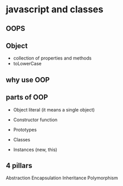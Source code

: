 # javascript and classes

## OOPS

## Object
- collection of properties and methods
- toLowerCase

## why use OOP

## parts of OOP
- Object literal (it means a single object)

- Constructor function
- Prototypes
- Classes
- Instances (new, this)


## 4 pillars
Abstraction
Encapsulation
Inheritance
Polymorphism